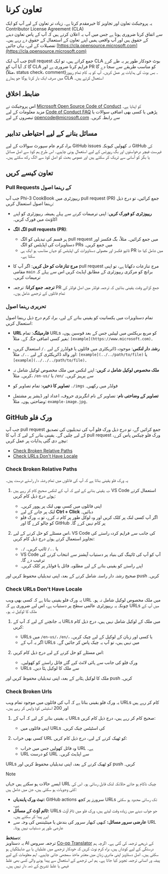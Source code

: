 <!--
CO_OP_TRANSLATOR_METADATA:
{
  "original_hash": "90d0d072cf26ccc1f271a580d3e45d70",
  "translation_date": "2025-05-27T02:40:16+00:00",
  "source_file": "CONTRIBUTING.md",
  "language_code": "ur"
}
-->
# تعاون کرنا

یہ پروجیکٹ تعاون اور تجاویز کا خیرمقدم کرتا ہے۔ زیادہ تر تعاون کے لیے آپ کو ایک  
Contributor License Agreement (CLA)  
سے اتفاق کرنا ضروری ہوتا ہے جس میں آپ یہ اعلان کرتے ہیں کہ آپ کے پاس تعاون دینے کے حقوق ہیں اور آپ واقعی ہمیں اپنے تعاون کے استعمال کے حقوق دے رہے ہیں۔ تفصیلات کے لیے، یہاں جائیں [https://cla.opensource.microsoft.com](https://cla.opensource.microsoft.com)

جب آپ ایک pull request جمع کراتے ہیں، تو ایک CLA بوٹ خودکار طور پر یہ طے کرے گا کہ آیا آپ کو CLA فراہم کرنا ضروری ہے اور PR کو مناسب طریقے سے سجا دے گا (مثلاً، status check، comment)۔ بس بوٹ کی ہدایات پر عمل کریں۔ آپ کو یہ کام تمام ریپوز میں صرف ایک بار کرنا ہوگا جو ہمارے CLA استعمال کرتے ہیں۔

## ضابطہ اخلاق

اس پروجیکٹ نے [Microsoft Open Source Code of Conduct](https://opensource.microsoft.com/codeofconduct/) کو اپنایا ہے۔  
مزید معلومات کے لیے [Code of Conduct FAQ](https://opensource.microsoft.com/codeofconduct/faq/) پڑھیں یا کسی بھی اضافی سوالات یا تبصروں کے لیے [opencode@microsoft.com](mailto:opencode@microsoft.com) سے رابطہ کریں۔

## مسائل بنانے کے لیے احتیاطی تدابیر

براہ کرم عام سپورٹ سوالات کے لیے GitHub issues نہ کھولیں کیونکہ GitHub کی فہرست فیچر درخواستوں اور بگ رپورٹس کے لیے استعمال ہونی چاہیے۔ اس طرح ہم کوڈ سے اصل مسائل یا بگز کو آسانی سے ٹریک کر سکتے ہیں اور عمومی بحث کو اصل کوڈ سے الگ رکھ سکتے ہیں۔

## تعاون کیسے کریں

### Pull Requests کے رہنما اصول

جب آپ Phi-3 CookBook ریپوزٹری میں pull request (PR) جمع کرائیں، تو درج ذیل رہنما اصول استعمال کریں:

- **ریپوزٹری کو فورک کریں**: اپنی ترمیمات کرنے سے پہلے ہمیشہ ریپوزٹری کو اپنے اکاؤنٹ میں فورک کریں۔

- **الگ الگ pull requests (PR)**:  
  - ہر قسم کی تبدیلی کو الگ pull request میں جمع کرائیں۔ مثلاً، بگ فکسز اور دستاویزات کی اپڈیٹس کو الگ PRs میں جمع کریں۔  
  - ٹائپو فکسز اور معمولی دستاویزات کی اپڈیٹس کو جہاں مناسب ہو ایک ہی PR میں شامل کیا جا سکتا ہے۔

- **مرج تنازعات کو حل کریں**: اگر آپ کا pull request مرج تنازعات دکھاتا ہے، تو اپنی مقامی `main` برانچ کو مرکزی ریپوزٹری کے مطابق اپڈیٹ کریں اس سے پہلے کہ ترمیمات کریں۔

- **ترجمہ جمع کرانا**: ترجمہ PR جمع کراتے وقت یقینی بنائیں کہ ترجمہ فولڈر میں اصل فولڈر کی تمام فائلوں کے ترجمے شامل ہوں۔

### تحریری رہنما اصول

تمام دستاویزات میں یکسانیت کو یقینی بنانے کے لیے، براہ کرم درج ذیل رہنما اصول استعمال کریں:

- **URL فارمیٹنگ**: تمام URLs کو مربع بریکٹس میں لپیٹیں جس کے بعد قوسین ہوں، بغیر کسی اضافی جگہ کے۔ مثلاً: `[example](https://www.microsoft.com)`۔

- **رشتہ دار لنکس**: موجودہ ڈائریکٹری میں فائلوں یا فولڈرز کے لیے `./` استعمال کریں، اور والد ڈائریکٹری کے لیے `../`۔ مثلاً: `[example](../../path/to/file)` یا `[example](../../../path/to/file)`۔

- **ملک مخصوص لوکیل شامل نہ کریں**: اپنے لنکس میں ملک مخصوص لوکیل شامل نہ کریں۔ مثلاً، `/en-us/` یا `/en/` سے پرہیز کریں۔

- **تصاویر کا ذخیرہ**: تمام تصاویر کو `./imgs` فولڈر میں رکھیں۔

- **تصاویر کے وضاحتی نام**: تصاویر کے نام انگریزی حروف، اعداد اور ڈیشز پر مشتمل وضاحتی ہوں۔ مثلاً: `example-image.jpg`۔

## GitHub ورک فلو

جب آپ pull request جمع کرائیں گے، تو درج ذیل ورک فلو آپ کی تبدیلیوں کی تصدیق کے لیے چلیں گے۔ یقینی بنانے کے لیے کہ آپ کا pull request ورک فلو چیکس پاس کرے، نیچے دی گئی ہدایات پر عمل کریں:

- [Check Broken Relative Paths](../..)  
- [Check URLs Don't Have Locale](../..)

### Check Broken Relative Paths

یہ ورک فلو یقینی بناتا ہے کہ آپ کی فائلوں میں تمام رشتہ دار راستے درست ہیں۔

1. یہ یقینی بنانے کے لیے کہ آپ کے لنکس صحیح کام کر رہے ہیں، VS Code استعمال کرتے ہوئے درج ذیل کام کریں:  
    - اپنی فائلوں میں کسی بھی لنک پر ہوور کریں۔  
    - لنک پر جانے کے لیے **Ctrl + Click** دبائیں۔  
    - اگر آپ کسی لنک پر کلک کریں اور وہ لوکل طور پر کام نہ کرے، تو یہ ورک فلو کو چالو کرے گا اور GitHub پر کام نہیں کرے گا۔

1. اس مسئلے کو حل کرنے کے لیے، VS Code کی جانب سے فراہم کردہ راستے کی تجاویز استعمال کرتے ہوئے درج ذیل کام کریں:  
    - `./` یا `../` ٹائپ کریں۔  
    - VS Code آپ کو آپ کی ٹائپنگ کی بنیاد پر دستیاب آپشنز سے انتخاب کرنے کی ترغیب دے گا۔  
    - اپنے راستے کو یقینی بنانے کے لیے مطلوبہ فائل یا فولڈر پر کلک کریں۔

صحیح رشتہ دار راستہ شامل کرنے کے بعد، اپنی تبدیلیاں محفوظ کریں اور push کریں۔

### Check URLs Don't Have Locale

یہ ورک فلو یقینی بناتا ہے کہ کسی بھی ویب URL میں ملک مخصوص لوکیل شامل نہ ہو۔ چونکہ یہ ریپوزٹری عالمی سطح پر دستیاب ہے، اس لیے ضروری ہے کہ URLs میں آپ کے ملک کا لوکیل نہ ہو۔

1. یہ جانچنے کے لیے کہ آپ کے URLs میں ملک کے لوکیل شامل نہیں ہیں، درج ذیل کام کریں:  
    - URLs میں `/en-us/`، `/en/`، یا کسی اور زبان کے لوکیل کے لیے چیک کریں۔  
    - اگر یہ آپ کے URLs میں نہیں ہیں، تو آپ یہ چیک پاس کر جائیں گے۔

1. اس مسئلے کو حل کرنے کے لیے درج ذیل کام کریں:  
    - ورک فلو کی جانب سے ہائی لائٹ کیے گئے فائل راستے کو کھولیں۔  
    - URLs سے ملک کا لوکیل ہٹا دیں۔

ملک کا لوکیل ہٹانے کے بعد، اپنی تبدیلیاں محفوظ کریں اور push کریں۔

### Check Broken Urls

یہ ورک فلو یقینی بناتا ہے کہ آپ کی فائلوں میں موجود تمام ویب URLs کام کر رہے ہیں اور 200 اسٹیٹس کوڈ واپس کر رہے ہیں۔

1. یہ یقینی بنانے کے لیے کہ آپ کے URLs صحیح کام کر رہے ہیں، درج ذیل کام کریں:  
    - اپنی فائلوں میں URLs کی اسٹیٹس چیک کریں۔

2. کسی بھی خراب URL کو ٹھیک کرنے کے لیے، درج ذیل کام کریں:  
    - وہ فائل کھولیں جس میں خراب URL ہے۔  
    - URL کو درست URL سے اپڈیٹ کریں۔

URLs کو ٹھیک کرنے کے بعد، اپنی تبدیلیاں محفوظ کریں اور push کریں۔

> [!NOTE]  
>  
> ایسے حالات ہو سکتے ہیں جہاں URL چیک ناکام ہو جائے حالانکہ لنک قابل رسائی ہو۔ اس کی کئی وجوہات ہو سکتی ہیں، جن میں شامل ہیں:  
>  
> - **نیٹ ورک پابندیاں:** GitHub actions سرورز پر کچھ URLs تک رسائی محدود ہو سکتی ہے۔  
> - **ٹائم آؤٹ کے مسائل:** URLs جو جواب دینے میں زیادہ وقت لیتے ہیں، ورک فلو میں ٹائم آؤٹ ایرر پیدا کر سکتے ہیں۔  
> - **عارضی سرور مسائل:** کبھی کبھار سرور کی بندش یا مینٹیننس کی وجہ سے URL عارضی طور پر دستیاب نہیں ہوتا۔

**دستخط**:  
یہ دستاویز AI ترجمہ سروس [Co-op Translator](https://github.com/Azure/co-op-translator) کے ذریعے ترجمہ کی گئی ہے۔ اگرچہ ہم درستگی کے لیے کوشاں ہیں، براہ کرم نوٹ کریں کہ خودکار ترجمے میں غلطیاں یا بے ضابطگیاں ہو سکتی ہیں۔ اصل دستاویز اپنی مادری زبان میں معتبر ماخذ سمجھی جانی چاہیے۔ اہم معلومات کے لیے پیشہ ور انسانی ترجمہ تجویز کیا جاتا ہے۔ ہم اس ترجمے کے استعمال سے پیدا ہونے والی کسی بھی غلط فہمی یا غلط تشریح کے ذمہ دار نہیں ہیں۔